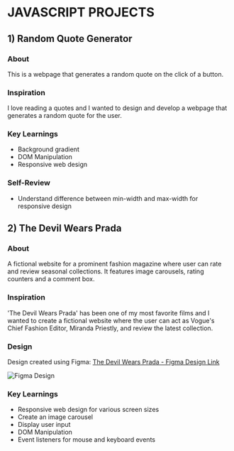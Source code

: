 
# JAVASCRIPT PROJECTS

## 1) Random Quote Generator

### About 

This is a webpage that generates a random quote on the click of a button.

### Inspiration

I love reading a quotes and I wanted to design and develop a webpage that generates a random quote for the user.

### Key Learnings

- Background gradient
- DOM Manipulation
- Responsive web design 

### Self-Review

- Understand difference between min-width and max-width for responsive design

## 2) The Devil Wears Prada

### About 

A fictional website for a prominent fashion magazine where user can rate and review seasonal collections. It features image carousels, rating counters and a comment box. 

### Inspiration

'The Devil Wears Prada' has been one of my most favorite films and I wanted to create a fictional website where the user can act as Vogue's Chief Fashion Editor, Miranda Priestly, and review the latest collection. 

### Design

Design created using Figma: [The Devil Wears Prada - Figma Design Link](https://www.figma.com/file/drx3FOVGqKSgaIqJdfPgeS/The-Devil-Wears-Prada?type=design&mode=design&t=Gbcf8YMI0XleOoxS-1)

![Figma Design](https://github.com/sbhatoye/Javascript-Projects/assets/121978043/a013880f-f95b-487a-9f18-7d019859aff8)

### Key Learnings

- Responsive web design for various screen sizes
- Create an image carousel
- Display user input
- DOM Manipulation
- Event listeners for mouse and keyboard events
